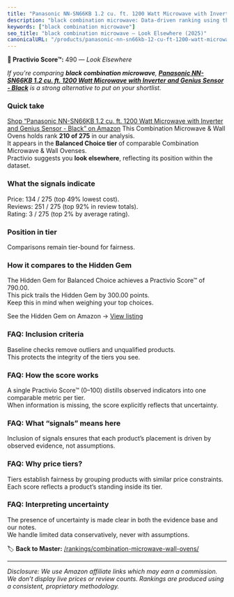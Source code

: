 ```yaml
---
title: "Panasonic NN-SN66KB 1.2 cu. ft. 1200 Watt Microwave with Inverter and Genius Sensor - Black"
description: "black combination microwave: Data-driven ranking using the Practivio Score™. Positioned by quality, value, demand, findability, momentum."
keywords: ["black combination microwave"]
seo_title: "black combination microwave — Look Elsewhere (2025)"
canonicalURL: "/products/panasonic-nn-sn66kb-12-cu-ft-1200-watt-microwave-with-inverter-and-genius-sensor-black-B0C7LG14GS/"
---
```


**🚫 Practivio Score™:** 490 — _Look Elsewhere_


*If you're comparing **black combination microwave**, **[Panasonic NN-SN66KB 1.2 cu. ft. 1200 Watt Microwave with Inverter and Genius Sensor - Black](https://www.amazon.com/dp/B0C7LG14GS?tag=practivio-20)** is a strong alternative to put on your shortlist.*
### Quick take
[Shop “Panasonic NN-SN66KB 1.2 cu. ft. 1200 Watt Microwave with Inverter and Genius Sensor - Black” on Amazon](https://www.amazon.com/dp/B0C7LG14GS?tag=practivio-20)
This Combination Microwave & Wall Ovens holds rank **210 of 275** in our analysis.  
It appears in the **Balanced Choice tier** of comparable Combination Microwave & Wall Ovenses.  
Practivio suggests you **look elsewhere**, reflecting its position within the dataset.

### What the signals indicate
Price: 134 / 275 (top 49% lowest cost).  
Reviews: 251 / 275 (top 92% in review totals).  
Rating: 3 / 275 (top 2% by average rating).  

### Position in tier
Comparisons remain tier-bound for fairness.

### How it compares to the Hidden Gem
The Hidden Gem for Balanced Choice achieves a Practivio Score™ of 790.00.  
This pick trails the Hidden Gem by 300.00 points.  
Keep this in mind when weighing your top choices.  

See the Hidden Gem on Amazon → [View listing](https://www.amazon.com/dp/B07JYNPTX3?tag=practivio-20)

### FAQ: Inclusion criteria
Baseline checks remove outliers and unqualified products.  
This protects the integrity of the tiers you see.

### FAQ: How the score works
A single Practivio Score™ (0–100) distills observed indicators into one comparable metric per tier.  
When information is missing, the score explicitly reflects that uncertainty.

### FAQ: What “signals” means here
Inclusion of signals ensures that each product’s placement is driven by observed evidence, not assumptions.

### FAQ: Why price tiers?
Tiers establish fairness by grouping products with similar price constraints.  
Each score reflects a product’s standing inside its tier.

### FAQ: Interpreting uncertainty
The presence of uncertainty is made clear in both the evidence base and our notes.  
We handle limited data conservatively, never with assumptions.


🏷️ **Back to Master:** [/rankings/combination-microwave-wall-ovens/](/rankings/combination-microwave-wall-ovens/)

---
_Disclosure: We use Amazon affiliate links which may earn a commission. We don’t display live prices or review counts. Rankings are produced using a consistent, proprietary methodology._

